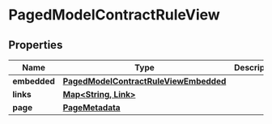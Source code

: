 

# PagedModelContractRuleView


## Properties

| Name | Type | Description | Notes |
|------------ | ------------- | ------------- | -------------|
|**embedded** | [**PagedModelContractRuleViewEmbedded**](PagedModelContractRuleViewEmbedded.md) |  |  [optional] |
|**links** | [**Map&lt;String, Link&gt;**](Link.md) |  |  [optional] |
|**page** | [**PageMetadata**](PageMetadata.md) |  |  [optional] |



